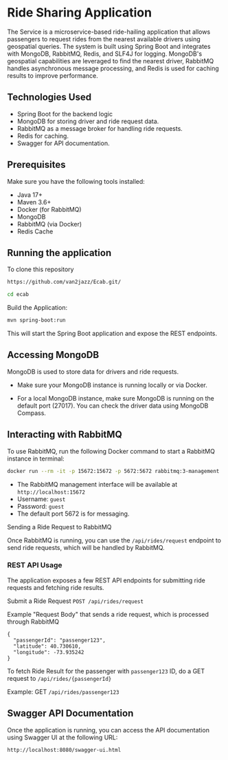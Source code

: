 
# Ride Sharing Application

The Service is a microservice-based ride-hailing application that allows passengers to request rides from the nearest available drivers using geospatial queries. The system is built using Spring Boot and integrates with MongoDB, RabbitMQ, Redis, and SLF4J for logging. MongoDB's geospatial capabilities are leveraged to find the nearest driver, RabbitMQ handles asynchronous message processing, and Redis is used for caching results to improve performance.

## Technologies Used

+ Spring Boot for the backend logic
+ MongoDB for storing driver and ride request data.
+ RabbitMQ as a message broker for handling ride requests.
+ Redis for caching.
+ Swagger for API documentation.
## Prerequisites

Make sure you have the following tools installed:

+ Java 17+
+ Maven 3.6+
+ Docker (for RabbitMQ)
+ MongoDB
+ RabbitMQ (via Docker)
+ Redis Cache
## Running the application

To clone this repository

```bash
https://github.com/van2jazz/Ecab.git/

cd ecab
```

Build the Application:


```bash
mvn spring-boot:run
```


This will start the Spring Boot application and expose the REST endpoints.
## Accessing MongoDB
MongoDB is used to store data for drivers and ride requests.

+ Make sure your MongoDB instance is running locally or via Docker.

+ For a local MongoDB instance, make sure MongoDB is running on the default port (27017). You can check the driver data using MongoDB Compass.
## Interacting with RabbitMQ
To use RabbitMQ, run the following Docker command to start a RabbitMQ instance in terminal:

```bash
docker run --rm -it -p 15672:15672 -p 5672:5672 rabbitmq:3-management
```

+ The RabbitMQ management interface will be available at `http://localhost:15672`
+ Username: `guest`
+ Password: `guest`
+ The default port 5672 is for messaging.

Sending a Ride Request to RabbitMQ

Once RabbitMQ is running, you can use the 
`/api/rides/request` endpoint to send ride requests, which will be handled by RabbitMQ.


### REST API Usage
The application exposes a few REST API endpoints for submitting ride requests and fetching ride results.

Submit a Ride Request
`POST /api/rides/request`

Example "Request Body" that sends a ride request, which is processed through RabbitMQ

    {
      "passengerId": "passenger123",
      "latitude": 40.730610,
      "longitude": -73.935242
    }


To fetch Ride Result for the passenger with `passenger123` ID, do a GET request to `/api/rides/{passengerId}`

Example:
GET 
`/api/rides/passenger123`




## Swagger API Documentation
Once the application is running, you can access the API documentation using Swagger UI at the following URL:

```bash
http://localhost:8080/swagger-ui.html
